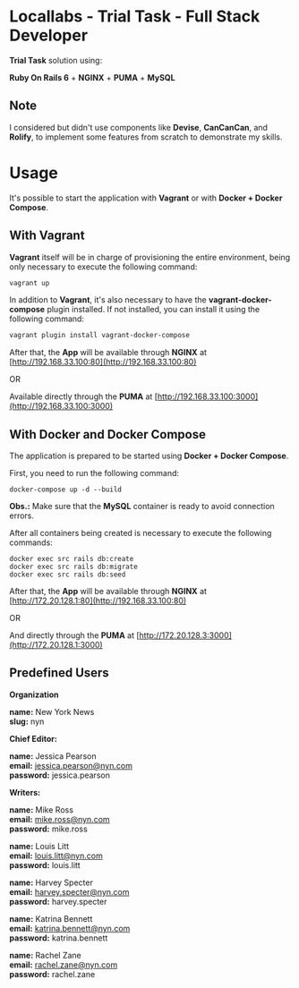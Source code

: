 # Locallabs - Trial Task - Full Stack Developer

**Trial Task** solution using:

**Ruby On Rails 6** + **NGINX** + **PUMA** + **MySQL**


## Note
I considered but didn't use components like **Devise**, **CanCanCan**, and **Rolify**, to implement some features from scratch to demonstrate my skills.

# Usage

It's possible to start the application with **Vagrant** or with **Docker + Docker Compose**.


## With Vagrant

**Vagrant** itself will be in charge of provisioning the entire environment, being only necessary to execute the following command:

```bash
vagrant up
```

In addition to **Vagrant**, it's also necessary to have the **vagrant-docker-compose** plugin installed.
If not installed, you can install it using the following command:

```bash
vagrant plugin install vagrant-docker-compose
```

After that, the **App** will be available through **NGINX** at [http://192.168.33.100:80](http://192.168.33.100:80)

OR

Available directly through the **PUMA** at [http://192.168.33.100:3000](http://192.168.33.100:3000)


## With Docker and Docker Compose


The application is prepared to be started using **Docker + Docker Compose**. 

First, you need to run the following command:

```
docker-compose up -d --build
```

**Obs.:** Make sure that the **MySQL** container is ready to avoid connection errors.

After all containers being created is necessary to execute the following commands:

```
docker exec src rails db:create
docker exec src rails db:migrate
docker exec src rails db:seed
```

After that, the **App** will be available through **NGINX** at [http://172.20.128.1:80](http://192.168.33.100:80)

OR

And directly through the **PUMA** at [http://172.20.128.3:3000](http://172.20.128.1:3000)


## Predefined Users


**Organization**  

**name:** New York News  
**slug:** nyn  

**Chief Editor:**

**name:** Jessica Pearson  
**email:** jessica.pearson@nyn.com  
**password:** jessica.pearson

**Writers:**

**name:** Mike Ross  
**email:** mike.ross@nyn.com  
**password:** mike.ross  

**name:** Louis Litt  
**email:** louis.litt@nyn.com  
**password:** louis.litt

**name:** Harvey Specter  
**email:** harvey.specter@nyn.com  
**password:** harvey.specter  

**name:** Katrina Bennett  
**email:** katrina.bennett@nyn.com  
**password:** katrina.bennett

**name:** Rachel Zane  
**email:** rachel.zane@nyn.com  
**password:** rachel.zane  
